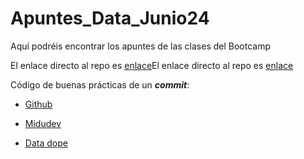 # Apuntes_Data_Junio24
Aquí podréis encontrar los apuntes de las clases del Bootcamp

El enlace directo al repo es [enlace](https://github.com/GammaTechData/Apuntes_Data_Junio24)El enlace directo al repo es [enlace](https://github.com/GammaTechData/Apuntes_Data_Junio24)

Código de buenas prácticas de un ***commit***:
- [Github](https://github.com/RomuloOliveira/commit-messages-guide/blob/master/README_es-AR.md)
- [Midudev](https://midu.dev/buenas-practicas-escribir-commits-git/)

- [Data dope](https://datadope.io/buenas-praxis-con-git/)